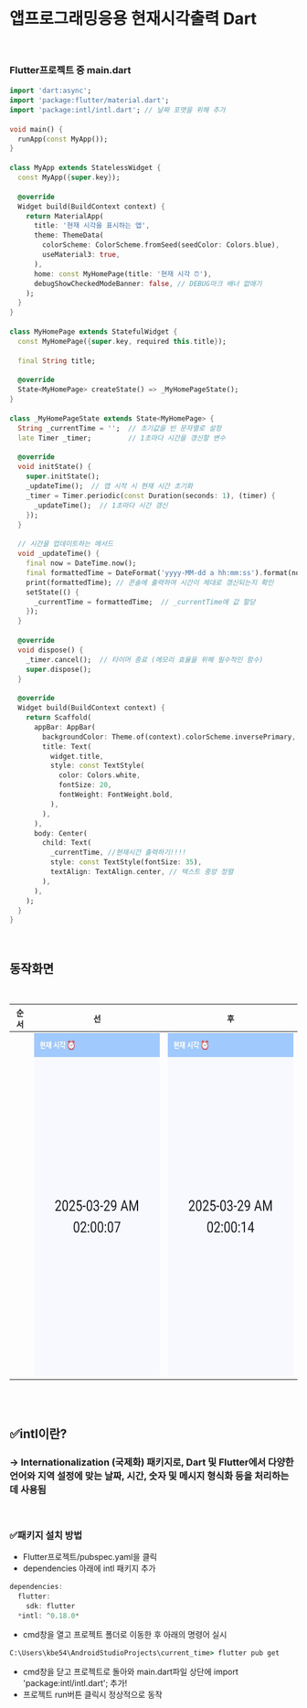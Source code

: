# 앱프로그래밍응용 현재시각출력 Dart

<br>

### Flutter프로젝트 중 main.dart
```dart
import 'dart:async';
import 'package:flutter/material.dart';
import 'package:intl/intl.dart'; // 날짜 포맷을 위해 추가

void main() {
  runApp(const MyApp());
}

class MyApp extends StatelessWidget {
  const MyApp({super.key});

  @override
  Widget build(BuildContext context) {
    return MaterialApp(
      title: '현재 시각을 표시하는 앱',
      theme: ThemeData(
        colorScheme: ColorScheme.fromSeed(seedColor: Colors.blue),
        useMaterial3: true,
      ),
      home: const MyHomePage(title: '현재 시각 ⏰'),
      debugShowCheckedModeBanner: false, // DEBUG마크 배너 없애기
    );
  }
}

class MyHomePage extends StatefulWidget {
  const MyHomePage({super.key, required this.title});

  final String title;

  @override
  State<MyHomePage> createState() => _MyHomePageState();
}

class _MyHomePageState extends State<MyHomePage> {
  String _currentTime = '';  // 초기값을 빈 문자열로 설정
  late Timer _timer;         // 1초마다 시간을 갱신할 변수

  @override
  void initState() {
    super.initState();
    _updateTime();  // 앱 시작 시 현재 시간 초기화
    _timer = Timer.periodic(const Duration(seconds: 1), (timer) {
      _updateTime();  // 1초마다 시간 갱신
    });
  }

  // 시간을 업데이트하는 메서드
  void _updateTime() {
    final now = DateTime.now();
    final formattedTime = DateFormat('yyyy-MM-dd a hh:mm:ss').format(now); // 원하는 형식으로 날짜 및 시간 포맷
    print(formattedTime); // 콘솔에 출력하여 시간이 제대로 갱신되는지 확인
    setState(() {
      _currentTime = formattedTime;  // _currentTime에 값 할당
    });
  }

  @override
  void dispose() {
    _timer.cancel();  // 타이머 종료 (메모리 효율을 위해 필수적인 함수)
    super.dispose();
  }

  @override
  Widget build(BuildContext context) {
    return Scaffold(
      appBar: AppBar(
        backgroundColor: Theme.of(context).colorScheme.inversePrimary,
        title: Text(
          widget.title,
          style: const TextStyle(
            color: Colors.white,
            fontSize: 20,
            fontWeight: FontWeight.bold,
          ),
        ),
      ),
      body: Center(
        child: Text(
          _currentTime, //현재시간 출력하기!!!!
          style: const TextStyle(fontSize: 35),
          textAlign: TextAlign.center, // 텍스트 중앙 정렬
        ),
      ),
    );
  }
}

```

<br>

## 동작화면

<br>

|순서|선|후|
|----|----|----|
||<img src="https://raw.githubusercontent.com/bbobbony/Images/main/KakaoTalk_20250329_022115308.jpg" alt="KakaoTalk Image" width="300" height="600"/>|<img src="https://raw.githubusercontent.com/bbobbony/Images/main/KakaoTalk_20250329_022115308_01.jpg" alt="KakaoTalk Image" width="300" height="600"/>|

<br>
<br>

## ✅intl이란?
### -> Internationalization (국제화) 패키지로, Dart 및 Flutter에서 다양한 언어와 지역 설정에 맞는 날짜, 시간, 숫자 및 메시지 형식화 등을 처리하는 데 사용됨
<br>

### ✅패키지 설치 방법
- Flutter프로젝트/pubspec.yaml을 클릭
- dependencies 아래에 intl 패키지 추가
```dart
dependencies:
  flutter:
    sdk: flutter
  *intl: ^0.18.0* 
```
- cmd창을 열고 프로젝트 폴더로 이동한 후 아래의 명령어 실시
```cmd
C:\Users\kbe54\AndroidStudioProjects\current_time> flutter pub get

```
- cmd창을 닫고 프로젝트로 돌아와 main.dart파일 상단에 import 'package:intl/intl.dart'; 추가!
- 프로젝트 run버튼 클릭시 정상적으로 동작


